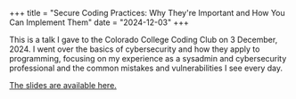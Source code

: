 +++
title = "Secure Coding Practices: Why They're Important and How You Can Implement Them"
date = "2024-12-03"
+++

This is a talk I gave to the Colorado College Coding Club on 3 December, 2024. I went over the basics of cybersecurity and how they apply to programming, focusing on my experience as a sysadmin and cybersecurity professional and the common mistakes and vulnerabilities I see every day.

[The slides are available here.](https://cloud.willitcode.com/s/cSJLY4ZSFjx7r3f)
